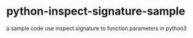 # python-inspect-signature-sample
a sample code use inspect.signature to function parameters in python3
